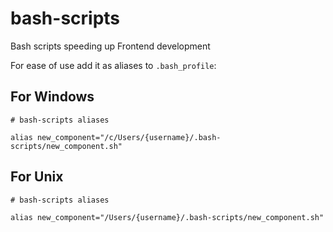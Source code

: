 # bash-scripts
Bash scripts speeding up Frontend development

For ease of use add it as aliases to `.bash_profile`:

## For Windows
```
# bash-scripts aliases

alias new_component="/c/Users/{username}/.bash-scripts/new_component.sh"
```

## For Unix
```
# bash-scripts aliases

alias new_component="/Users/{username}/.bash-scripts/new_component.sh"
```
